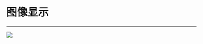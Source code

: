 # 图像显示
______________________________________

<img src="https://raw.githubusercontent.com/Gitshaoxiang/M5GO_doc/master/docs/cn/image/Poster/Display.JPG"/>
